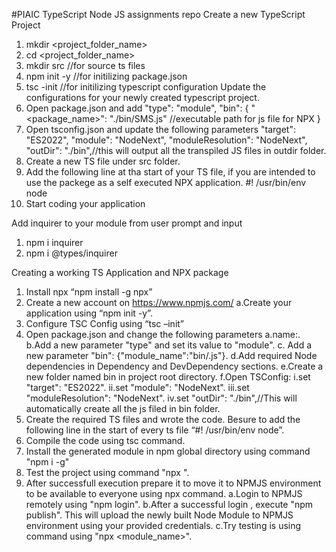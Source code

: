 #PIAIC TypeScript Node JS assignments repo
Create a new TypeScript Project
1. mkdir <project_folder_name>
2. cd <project_folder_name>
3. mkdir src //for source ts files
4. npm init -y //for initilizing package.json
6. tsc -init //for initilizing typescript configuration
Update the configurations for your newly created typescript project.
1. Open package.json and add 
 "type": "module",
  "bin": {
    "<package_name>": "./bin/SMS.js" //executable path for js file for NPX
  }
 2. Open tsconfig.json and update the following parameters
  "target": "ES2022",
  "module": "NodeNext",
  "moduleResolution": "NodeNext",
   "outDir": "./bin",//this will output all the transpiled JS files in outdir folder.
 3. Create a new TS file under src folder.
 4. Add the following line at tha start of your TS file, if you are intended to use the packege as a self executed NPX application.
 #! /usr/bin/env node
 5. Start coding your application

Add inquirer to your module from user prompt and input
1. npm i inquirer
2. npm i @types/inquirer

Creating a working TS Application and NPX package
1.	Install npx “npm install -g npx”
2.	Create a new account on https://www.npmjs.com/
		a.Create your application using “npm init -y”.
3.	Configure TSC Config using “tsc –init”
4.	Open package.json and change the following parameters
		a.name:<Your Package Name>.
		b.Add a new parameter "type" and set its value to "module".
		c. Add a new parameter "bin": {"module_name":"bin/<executable js file genreated by ts compiler>.js"}.
		d.Add required Node dependencies in Dependency and DevDependency sections.
		e.Create a new folder named bin in project root directory.
		f.Open TSConfig:
			i.set "target": "ES2022".
			ii.set "module": "NodeNext".
			iii.set "moduleResolution": "NodeNext".
			iv.set "outDir": "./bin",//This will automatically create all the js filed in bin folder.
5.	Create the required TS files and wrote the code. Besure to add the following line in the start of every ts file “#! /usr/bin/env node”.
6.	Compile the code using tsc command.
7.	Install the generated module in npm global directory using command "npm i -g"
8.	Test the project using command "npx <PackageName>".
9.	After successfull execution prepare it to move it to NPMJS environment to be available to everyone using npx command.
		a.Login to NPMJS remotely using "npm login".
		b.After a successful login , execute "npm publish". This will upload the newly built Node Module to NPMJS environment using your provided credentials.
		c.Try testing is using command using "npx <module_name>".
